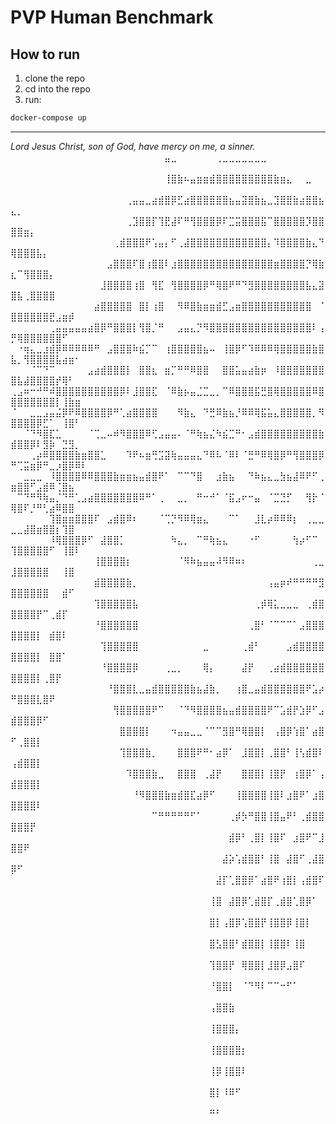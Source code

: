 # PVP Human Benchmark

## How to run
1. clone the repo
2. cd into the repo
3. run:

```sh
docker-compose up
```







----------
*Lord Jesus Christ, son of God, have mercy on me, a sinner.*
⠀⠀⠀⠀⠀⠀⠀⠀⠀⠀⠀⠀⠀⠀⠀⠀⠀⠀⠀⠀⠀⠀⠀⠀⣤⣀⠀⠀⠀⠀⠀⠀⢀⣀⣀⣀⣀⣀⣀⣀⠀⠀⠀⠀⠀⠀⠀⠀⠀⠀⠀⠀⠀⠀⠀⠀⠀⠀⠀⠀⠀
⠀⠀⠀⠀⠀⠀⠀⠀⠀⠀⠀⠀⠀⠀⠀⠀⠀⠀⠀⠀⠀⠀⠀⠀⢸⣿⣷⠦⣤⣶⣶⣾⣿⣿⣿⣿⣿⣿⣿⣿⣿⣷⣶⣄⠀⠀⣀⠀⠀⠀⠀⠀⠀⠀⠀⠀⠀⠀⠀⠀⠀
⠀⠀⠀⠀⠀⠀⠀⠀⠀⠀⠀⠀⠀⠀⠀⠀⠀⠀⢀⣤⣤⣀⣴⣾⣿⡿⣋⣴⣿⣿⣿⣿⣿⣿⣦⣤⣽⣿⣷⣦⣀⣹⣿⣿⣷⣴⣿⣿⣦⣄⡀⠀⠀⠀⠀⠀⠀⠀⠀⠀⠀
⠀⠀⠀⠀⠀⠀⠀⠀⠀⠀⠀⠀⠀⠀⠀⠀⠀⠀⢀⣹⣿⣿⡏⢹⣟⣼⠏⠛⢻⣿⣿⣿⡿⠏⣉⣭⣿⣿⣿⣯⠉⣿⣿⣿⣿⣿⡹⣿⣿⣿⣿⣶⡄⠀⠀⠀⠀⠀⠀⠀⠀
⠀⠀⠀⠀⠀⠀⠀⠀⠀⠀⠀⠀⠀⠀⠀⠀⢀⣾⣿⣿⣿⠟⢡⣤⡄⠋⢀⣼⣿⣿⣿⣿⣿⣿⣿⣿⣿⣿⣿⣿⡄⠹⣿⣿⣿⣿⣷⣄⠙⢿⣿⣿⣿⣧⡄⠀⠀⠀⠀⠀⠀
⠀⠀⠀⠀⠀⠀⠀⠀⠀⠀⠀⠀⠀⠀⠀⣠⣿⣿⣿⠏⣿⢰⣿⣿⠇⣰⣿⣿⣿⣿⣿⣿⣿⣿⣿⣿⣿⣿⣿⣿⣿⣶⣿⣿⣿⣿⡙⢿⣷⣆⠉⢻⣿⣿⣿⡄⠀⠀⠀⠀⠀
⠀⠀⠀⠀⠀⠀⠀⠀⠀⠀⠀⠀⠀⠀⣸⣿⣿⣿⣿⢰⣿⠀⢻⣏⠀⢻⣿⣿⣿⣿⡿⠛⢿⣿⠟⠛⠙⣻⣿⣿⣿⣿⣿⣿⣿⣿⣧⣄⣽⣿⣧⢀⣿⣿⣿⣿⠀⠀⠀⠀⠀
⠀⠀⠀⠀⠀⠀⠀⠀⠀⠀⠀⠀⠀⣴⣿⣿⣿⣿⣿⠀⣿⡇⢰⣿⠀⠀⠻⠿⣿⣷⣶⣶⣾⣋⣠⣶⣿⣿⣿⣿⣿⣿⣿⣿⣿⣿⣿⠀⠈⣿⣿⣿⣿⣿⣿⣟⣠⣶⡾⠀⠀
⠀⠀⠀⠀⠀⠀⢀⣤⣤⣤⣤⣤⣴⣿⡿⠛⣿⣿⣿⡇⢻⣿⡈⠛⠀⠀⣠⣤⣄⡙⠻⣿⣿⣿⣿⣿⣿⣿⣿⣿⣿⣿⣿⣿⣿⣿⣿⠇⢠⡛⢿⣿⣿⣿⣿⣿⣿⠋⠀⠀⠀
⠀⠐⢶⣄⣀⣰⣾⡿⠿⠿⠿⠿⠿⠛⠀⣠⣿⣿⣿⠷⣮⡉⠉⠀⢰⣿⣿⣿⣿⣿⣦⠤⠀⢸⣿⡿⠋⠹⠿⠿⠿⢿⣿⣿⣿⣿⣿⣷⣿⣧⡀⢻⣿⣿⣿⣿⣧⣴⣶⠂⠀
⠀⠀⠀⠈⠉⠙⠉⠀⠀⠀⠀⠀⣠⣴⣾⣿⣿⣿⡇⠀⣿⣿⣆⠀⣶⡉⠛⠛⠿⣿⣿⠀⠀⣿⣿⣥⣤⣴⣷⡶⠀⠸⣿⣿⣿⣿⣿⣿⣿⣿⣧⣼⣿⣿⣿⣿⡞⢿⠃⠀⠀
⢀⣠⠶⠒⠚⠛⠾⣿⣿⣿⣿⣿⣿⣿⣿⣿⣿⡿⠇⣸⣿⣿⣏⠀⠈⠿⣷⡦⣤⣈⣉⣀⡀⠉⠿⣿⣿⣿⣯⣛⣿⢿⣿⣿⣿⣿⣿⠿⣿⣿⣿⣿⣿⣿⣿⣿⡇⢸⣷⣶⠀
⠈⠀⠀⣀⣀⣠⣤⣬⡿⠟⠿⣿⣿⣿⣿⡿⠛⢁⣴⣿⣿⣿⣿⠀⠀⠀⠻⣷⣄⠀⠙⣛⠿⣷⣦⡘⠿⠿⢿⣯⣥⣄⣿⣿⣿⣿⣿⡀⠻⣿⣿⣿⣿⡿⣋⠁⠀⢸⣿⠃⠀
⠀⠀⠈⠙⠻⣿⣏⣁⠀⠀⠀⠀⠈⢉⣀⠤⠾⠻⣿⣿⣿⠿⢋⣠⣤⣤⠄⠈⠛⢷⣦⣌⠳⣮⣉⠛⠂⣠⣾⣿⣿⣿⣿⣿⣿⣿⣿⣿⣷⣾⣿⣿⡿⠇⣻⡷⠀⣙⣻⡀⠀
⠀⠀⠀⢀⡴⠿⣿⣿⣿⣿⣷⣶⣿⣿⣁⠀⠀⠀⠹⠟⠦⣶⢛⣩⣽⢷⣤⣤⣤⣄⠙⠿⠧⠈⠿⠇⠈⣛⠛⠿⢿⣿⡿⠛⢻⣿⣿⣿⡿⠛⢉⣭⣶⡿⠛⣀⡰⣿⡿⠿⠇
⠀⠀⣀⣀⣀⠀⠸⣿⣿⣿⣿⠿⠿⣿⣿⣿⣷⣶⣶⣦⣤⣾⣿⠟⠁⠀⠉⠉⠙⣿⠀⠀⣰⣷⣦⠀⠀⠙⠷⣦⣄⣀⣳⣦⣼⠿⠟⠋⢀⣶⣿⣿⠋⣠⣾⠿⢈⣿⣦⠀⠀
⠀⠉⠙⠛⠻⢷⣤⡈⠙⠛⢁⣠⣴⣿⣿⣿⣿⣿⣿⣿⠿⠛⠁⢀⠀⠀⣀⡀⠀⠛⠒⠚⠁⠈⣯⣠⠖⠒⣤⠀⠈⣉⣙⡋⠀⠀⢻⡗⠈⢿⣿⠏⡘⠛⢃⣴⠿⣿⣿⠀⠀
⠀⠀⠀⠀⠀⠀⢹⣿⣶⣶⣿⣿⣿⠏⠀⣠⣾⣿⠿⠆⠀⠀⠀⠈⢉⡙⠻⠿⢿⣶⣄⠀⠀⠀⠉⠁⠀⠀⣸⣇⡴⠿⠿⠿⡆⠀⢀⣀⣀⣀⣀⣼⣿⣶⣿⣿⡆⢹⣿⠀⠀
⠀⠀⠀⠀⠀⠀⠸⢿⣿⣿⣿⡿⠋⠀⣼⣿⣿⡁⠀⠀⠀⠀⠀⠀⠀⠳⣄⡀⠀⠉⠛⢷⣦⣄⠀⠀⠀⠐⠋⠀⠀⠀⠀⠀⢳⡴⠋⠉⠀⢹⣿⣿⣿⣿⣿⠋⠀⢸⣿⠇⠀
⠀⠀⠀⠀⠀⠀⠀⠀⠀⠀⠀⠀⠀⢸⣿⣿⣿⣿⡆⠀⠀⠀⠀⠀⠀⠀⠈⠻⠷⣦⣤⣤⠼⠻⠿⠶⠆⠀⠀⠀⠀⠀⠀⠀⠀⠀⠀⢀⣀⣸⣿⣿⣿⣿⣿⠀⠀⢸⣿⠀⠀
⠀⠀⠀⠀⠀⠀⠀⠀⠀⠀⠀⠀⠀⣾⣿⣿⣿⣿⣷⡀⠀⠀⠀⠀⠀⠀⠀⠀⠀⠀⠀⠀⠀⠀⠀⠀⠀⠀⠀⠀⢠⣤⡶⠞⠛⠛⠛⠛⣻⣿⣿⣿⣿⣿⣿⠀⠀⣾⠋⠀⠀
⠀⠀⠀⠀⠀⠀⠀⠀⠀⠀⠀⠀⠀⢹⣿⣿⣿⣿⣿⣧⠀⠀⠀⠀⠀⠀⠀⠀⠀⠀⠀⠀⠀⠀⠀⠀⠀⠀⢀⡾⢿⣅⣀⣀⣀⠀⢀⣾⣿⣿⣿⣿⣿⡟⠉⢀⣾⡏⠀⠀⠀
⠀⠀⠀⠀⠀⠀⠀⠀⠀⠀⠀⠀⠀⠘⣿⣿⣿⣿⣿⣿⠀⠀⠀⠀⠀⠀⠀⠀⠀⠀⠀⠀⠀⠀⠀⠀⠀⢀⣿⠃⠈⠉⠉⠉⠁⣠⣿⣿⣿⣿⣿⣿⣿⡇⠀⣾⣿⠇⠀⠀⠀
⠀⠀⠀⠀⠀⠀⠀⠀⠀⠀⠀⠀⠀⠀⢹⣿⣿⣿⣿⣿⠀⠀⠀⠀⠀⠀⠀⠀⠀⠀⣀⠀⠀⠀⠀⠀⢀⣾⠃⠀⠀⠀⠀⣠⣾⣿⣿⣿⣿⣿⣿⣿⣿⡇⠀⣿⣿⠁⠀⠀⠀
⠀⠀⠀⠀⠀⠀⠀⠀⠀⠀⠀⠀⠀⠀⠘⣿⣿⣿⣿⡿⠀⠀⠀⠀⢀⣀⡀⠀⠀⠀⢿⡄⠀⠀⠀⠀⣼⡟⠀⠀⢀⣴⣾⣿⣿⣿⣿⣿⣿⣿⣿⣿⣿⡇⢀⣿⡟⠀⠀⠀⠀
⠀⠀⠀⠀⠀⠀⠀⠀⠀⠀⠀⠀⠀⠀⠀⠘⣿⣿⣿⣇⣀⣤⣾⣿⣿⣿⣿⣿⣷⣦⣼⣷⡀⠀⠀⢰⣿⣀⣤⣾⣿⣿⣿⣿⣿⣿⠟⣡⡴⠛⣿⣿⣿⣇⣿⠟⠀⠀⠀⠀⠀
⠀⠀⠀⠀⠀⠀⠀⠀⠀⠀⠀⠀⠀⠀⠀⠀⢻⣿⣿⣿⣿⣿⠟⠉⠀⠀⠈⠙⠻⣿⣿⣿⣿⣦⣤⣾⣿⣿⣿⣿⠟⠉⣡⣾⡟⣱⡿⠋⣠⣾⣿⣿⣿⡿⠋⠀⠀⠀⠀⠀⠀
⠀⠀⠀⠀⠀⠀⠀⠀⠀⠀⠀⠀⠀⠀⠀⠀⠀⣿⣿⣿⣿⡇⠀⠀⠀⠲⣤⣤⣀⣀⠈⠉⠉⣻⣿⠛⢿⣿⣿⡇⠀⢠⣿⡿⢱⣿⠁⣴⣿⠋⢀⣿⣿⡇⠀⠀⠀⠀⠀⠀⠀
⠀⠀⠀⠀⠀⠀⠀⠀⠀⠀⠀⠀⠀⠀⠀⠀⠀⢹⣿⣿⣿⣷⡀⠀⠀⠀⣿⣿⣿⠟⠛⠂⣴⡿⠁⠀⣸⣿⣿⡇⢀⣿⣿⠃⢸⢣⣾⣿⠇⢠⣾⣿⣿⡇⠀⠀⠀⠀⠀⠀⠀
⠀⠀⠀⠀⠀⠀⠀⠀⠀⠀⠀⠀⠀⠀⠀⠀⠀⠀⠹⣿⣿⣿⣷⣀⠀⠀⣿⣿⣿⠀⢀⣼⡟⠀⠀⠀⣿⣿⣿⡇⢸⣿⡟⠀⢰⣿⡿⠁⢠⣾⣿⣿⣿⡇⠀⠀⠀⠀⠀⠀⠀
⠀⠀⠀⠀⠀⠀⠀⠀⠀⠀⠀⠀⠀⠀⠀⠀⠀⠀⠀⠘⠻⣿⣿⣿⣷⣶⣾⣿⣏⣴⡿⠋⠀⠀⠀⢸⣿⣿⣿⣿⢸⣿⠇⣰⣿⠟⠁⣰⣿⣿⣿⣿⣿⠇⠀⠀⠀⠀⠀⠀⠀
⠀⠀⠀⠀⠀⠀⠀⠀⠀⠀⠀⠀⠀⠀⠀⠀⠀⠀⠀⠀⠀⠀⠉⠛⠛⠛⠛⠛⠋⠁⠀⠀⠀⠀⢀⡾⡳⠛⣿⣿⢸⣿⣤⠟⠃⢀⣾⣿⣿⣿⣿⣿⡟⠀⠀⠀⠀⠀⠀⠀⠀
⠀⠀⠀⠀⠀⠀⠀⠀⠀⠀⠀⠀⠀⠀⠀⠀⠀⠀⠀⠀⠀⠀⠀⠀⠀⠀⠀⠀⠀⠀⠀⠀⠀⠀⣾⡿⠃⢀⣿⡇⢸⣿⠏⠀⣰⣿⠟⠉⣸⣿⣿⠟⠀⠀⠀⠀⠀⠀⠀⠀⠀
⠀⠀⠀⠀⠀⠀⠀⠀⠀⠀⠀⠀⠀⠀⠀⠀⠀⠀⠀⠀⠀⠀⠀⠀⠀⠀⠀⠀⠀⠀⠀⠀⠀⣼⡵⢡⣾⣿⣿⠃⢸⣿⠀⣼⣿⠋⢀⣼⣿⡿⠋⠀⠀⠀⠀⠀⠀⠀⠀⠀⠀
⠀⠀⠀⠀⠀⠀⠀⠀⠀⠀⠀⠀⠀⠀⠀⠀⠀⠀⠀⠀⠀⠀⠀⠀⠀⠀⠀⠀⠀⠀⠀⠀⣼⡏⢁⣿⣿⡿⠁⣴⣿⠟⢰⣿⡇⢠⣾⣿⠏⠀⠀⠀⠀⠀⠀⠀⠀⠀⠀⠀⠀
⠀⠀⠀⠀⠀⠀⠀⠀⠀⠀⠀⠀⠀⠀⠀⠀⠀⠀⠀⠀⠀⠀⠀⠀⠀⠀⠀⠀⠀⠀⠀⢸⣿⠀⣼⣿⡿⢁⣾⣿⡏⢀⣾⣿⢁⣿⡿⠁⠀⠀⠀⠀⠀⠀⠀⠀⠀⠀⠀⠀⠀
⠀⠀⠀⠀⠀⠀⠀⠀⠀⠀⠀⠀⠀⠀⠀⠀⠀⠀⠀⠀⠀⠀⠀⠀⠀⠀⠀⠀⠀⠀⠀⣿⡇⢠⣿⡿⢡⣿⣿⡟⢸⣿⣿⡿⢸⣿⡇⠀⠀⠀⠀⠀⠀⠀⠀⠀⠀⠀⠀⠀⠀
⠀⠀⠀⠀⠀⠀⠀⠀⠀⠀⠀⠀⠀⠀⠀⠀⠀⠀⠀⠀⠀⠀⠀⠀⠀⠀⠀⠀⠀⠀⠀⣿⣣⣿⣿⠃⣾⣿⣿⡇⢸⣿⣿⠇⢸⣿⠀⠀⠀⠀⠀⠀⠀⠀⠀⠀⠀⠀⠀⠀⠀
⠀⠀⠀⠀⠀⠀⠀⠀⠀⠀⠀⠀⠀⠀⠀⠀⠀⠀⠀⠀⠀⠀⠀⠀⠀⠀⠀⠀⠀⠀⠀⢹⣿⣿⡟⠀⢿⣿⣿⡇⣸⣿⡿⣠⣿⠏⠀⠀⠀⠀⠀⠀⠀⠀⠀⠀⠀⠀⠀⠀⠀
⠀⠀⠀⠀⠀⠀⠀⠀⠀⠀⠀⠀⠀⠀⠀⠀⠀⠀⠀⠀⠀⠀⠀⠀⠀⠀⠀⠀⠀⠀⠀⠘⣿⣿⡇⠀⠈⠙⠻⠇⠉⠉⠒⠋⠁⠀⠀⠀⠀⠀⠀⠀⠀⠀⠀⠀⠀⠀⠀⠀⠀
⠀⠀⠀⠀⠀⠀⠀⠀⠀⠀⠀⠀⠀⠀⠀⠀⠀⠀⠀⠀⠀⠀⠀⠀⠀⠀⠀⠀⠀⠀⠀⢠⣿⣿⣷⠀⠀⠀⠀⠀⠀⠀⠀⠀⠀⠀⠀⠀⠀⠀⠀⠀⠀⠀⠀⠀⠀⠀⠀⠀⠀
⠀⠀⠀⠀⠀⠀⠀⠀⠀⠀⠀⠀⠀⠀⠀⠀⠀⠀⠀⠀⠀⠀⠀⠀⠀⠀⠀⠀⠀⠀⠀⢸⣿⣿⣿⡄⠀⠀⠀⠀⠀⠀⠀⠀⠀⠀⠀⠀⠀⠀⠀⠀⠀⠀⠀⠀⠀⠀⠀⠀⠀
⠀⠀⠀⠀⠀⠀⠀⠀⠀⠀⠀⠀⠀⠀⠀⠀⠀⠀⠀⠀⠀⠀⠀⠀⠀⠀⠀⠀⠀⠀⠀⢸⣿⣿⣿⣿⡆⠀⠀⠀⠀⠀⠀⠀⠀⠀⠀⠀⠀⠀⠀⠀⠀⠀⠀⠀⠀⠀⠀⠀⠀
⠀⠀⠀⠀⠀⠀⠀⠀⠀⠀⠀⠀⠀⠀⠀⠀⠀⠀⠀⠀⠀⠀⠀⠀⠀⠀⠀⠀⠀⠀⠀⢸⡿⢸⣿⣿⠇⠀⠀⠀⠀⠀⠀⠀⠀⠀⠀⠀⠀⠀⠀⠀⠀⠀⠀⠀⠀⠀⠀⠀⠀
⠀⠀⠀⠀⠀⠀⠀⠀⠀⠀⠀⠀⠀⠀⠀⠀⠀⠀⠀⠀⠀⠀⠀⠀⠀⠀⠀⠀⠀⠀⠀⣿⡇⠸⠿⠋⠀⠀⠀⠀⠀⠀⠀⠀⠀⠀⠀⠀⠀⠀⠀⠀⠀⠀⠀⠀⠀⠀⠀⠀⠀
⠀⠀⠀⠀⠀⠀⠀⠀⠀⠀⠀⠀⠀⠀⠀⠀⠀⠀⠀⠀⠀⠀⠀⠀⠀⠀⠀⠀⠀⠀⠀⠛⠃⠀⠀⠀⠀⠀⠀⠀⠀⠀⠀⠀⠀⠀⠀⠀⠀⠀⠀⠀⠀⠀⠀⠀⠀⠀⠀⠀⠀
